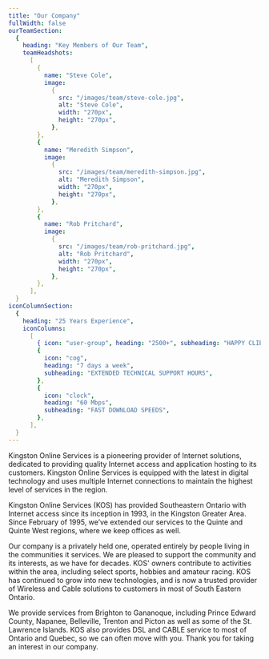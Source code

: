 ```yaml
---
title: "Our Company"
fullWidth: false
ourTeamSection:
  {
    heading: "Key Members of Our Team",
    teamHeadshots:
      [
        {
          name: "Steve Cole",
          image:
            {
              src: "/images/team/steve-cole.jpg",
              alt: "Steve Cole",
              width: "270px",
              height: "270px",
            },
        },
        {
          name: "Meredith Simpson",
          image:
            {
              src: "/images/team/meredith-simpson.jpg",
              alt: "Meredith Simpson",
              width: "270px",
              height: "270px",
            },
        },
        {
          name: "Rob Pritchard",
          image:
            {
              src: "/images/team/rob-pritchard.jpg",
              alt: "Rob Pritchard",
              width: "270px",
              height: "270px",
            },
        },
      ],
  }
iconColumnSection:
  {
    heading: "25 Years Experience",
    iconColumns:
      [
        { icon: "user-group", heading: "2500+", subheading: "HAPPY CLIENTS" },
        {
          icon: "cog",
          heading: "7 days a week",
          subheading: "EXTENDED TECHNICAL SUPPORT HOURS",
        },
        {
          icon: "clock",
          heading: "60 Mbps",
          subheading: "FAST DOWNLOAD SPEEDS",
        },
      ],
  }
---
```


Kingston Online Services is a pioneering provider of Internet solutions, dedicated to providing quality Internet access and application hosting to its customers. Kingston Online Services is equipped with the latest in digital technology and uses multiple Internet connections to maintain the highest level of services in the region.

Kingston Online Services (KOS) has provided Southeastern Ontario with Internet access since its inception in 1993, in the Kingston Greater Area. Since February of 1995, we’ve extended our services to the Quinte and Quinte West regions, where we keep offices as well.

Our company is a privately held one, operated entirely by people living in the communities it services. We are pleased to support the community and its interests, as we have for decades. KOS' owners contribute to activities within the area, including select sports, hobbies and amateur racing. KOS has continued to grow into new technologies, and is now a trusted provider of Wireless and Cable solutions to customers in most of South Eastern Ontario.

We provide services from Brighton to Gananoque, including Prince Edward County, Napanee, Belleville, Trenton and Picton as well as some of the St. Lawrence Islands. KOS also provides DSL and CABLE service to most of Ontario and Quebec, so we can often move with you. Thank you for taking an interest in our company.
